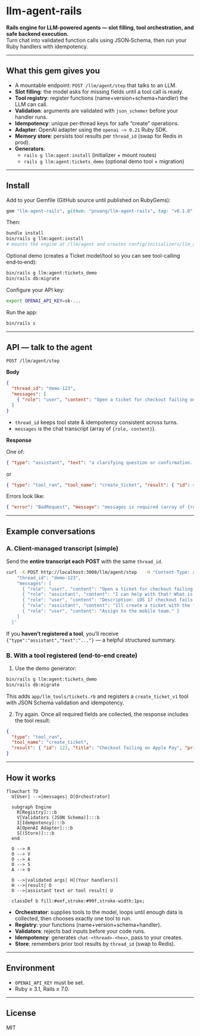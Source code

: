 # llm-agent-rails

**Rails engine for LLM‑powered agents — slot filling, tool orchestration, and safe backend execution.**  
Turn chat into validated function calls using JSON‑Schema, then run your Ruby handlers with idempotency.

---

## What this gem gives you

- A mountable endpoint: `POST /llm/agent/step` that talks to an LLM.
- **Slot filling**: the model asks for missing fields until a tool call is ready.
- **Tool registry**: register functions (name+version+schema+handler) the LLM can call.
- **Validation**: arguments are validated with `json_schemer` before your handler runs.
- **Idempotency**: unique per‑thread keys for safe “create” operations.
- **Adapter**: OpenAI adapter using the `openai ~> 0.21` Ruby SDK.
- **Memory store**: persists tool results per `thread_id` (swap for Redis in prod).
- **Generators**:
  - `rails g llm:agent:install` (initializer + mount routes)
  - `rails g llm:agent:tickets_demo` (optional demo tool + migration)

---

## Install

Add to your Gemfile (GitHub source until published on RubyGems):

```ruby
gem "llm-agent-rails", github: "pnvang/llm-agent-rails", tag: "v0.1.0"
```

Then:

```bash
bundle install
bin/rails g llm:agent:install
# mounts the engine at /llm/agent and creates config/initializers/llm_agent.rb
```

Optional demo (creates a Ticket model/tool so you can see tool-calling end‑to‑end):

```bash
bin/rails g llm:agent:tickets_demo
bin/rails db:migrate
```

Configure your API key:

```bash
export OPENAI_API_KEY=sk-...
```

Run the app:

```bash
bin/rails s
```

---

## API — talk to the agent

`POST /llm/agent/step`

**Body**
```json
{
  "thread_id": "demo-123",
  "messages": [
    { "role": "user", "content": "Open a ticket for checkout failing on Apple Pay" }
  ]
}
```

- `thread_id` keeps tool state & idempotency consistent across turns.
- `messages` is the chat transcript (array of `{role, content}`).

**Response**

One of:
```json
{ "type": "assistant", "text": "a clarifying question or confirmation..." }
```
or
```json
{ "type": "tool_ran", "tool_name": "create_ticket", "result": { "id": 42, "title": "..." } }
```

Errors look like:
```json
{ "error": "BadRequest", "message": "messages is required (array of {role, content})" }
```

---

## Example conversations

### A. Client-managed transcript (simple)

Send the **entire transcript each POST** with the same `thread_id`.

```bash
curl -X POST http://localhost:3000/llm/agent/step   -H "Content-Type: application/json"   -d '{
    "thread_id": "demo-123",
    "messages": [
      { "role": "user", "content": "Open a ticket for checkout failing on Apple Pay" },
      { "role": "assistant", "content": "I can help with that! What is the description?" },
      { "role": "user", "content": "Description: iOS 17 checkout fails with tokenization error. Priority high." },
      { "role": "assistant", "content": "Ill create a ticket with the following details:\n\n- **Title**: Checkout failing on Apple Pay\n- **Description**: iOS 17 checkout fails with tokenization error.\n- **Priority**: High\n\nIs there a specific category or team this ticket should be assigned to?"},
      { "role": "user", "content": "Assign to the mobile team." }
    ]
  }'
```

If you **haven’t registered a tool**, you’ll receive `{"type":"assistant","text":"..."}` — a helpful structured summary.

### B. With a tool registered (end‑to‑end create)

1) Use the demo generator:

```bash
bin/rails g llm:agent:tickets_demo
bin/rails db:migrate
```

This adds `app/llm_tools/tickets.rb` and registers a `create_ticket_v1` tool with JSON Schema validation and idempotency.

2) Try again. Once all required fields are collected, the response includes the tool result:

```json
{
  "type": "tool_ran",
  "tool_name": "create_ticket",
  "result": { "id": 123, "title": "Checkout failing on Apple Pay", "priority": "high", "key": "chat-demo-123-7a3c9e" }
}
```

---

## How it works

```mermaid
flowchart TD
  U[User] -->|messages| O[Orchestrator]

  subgraph Engine
    R[Registry]:::b
    V[Validators (JSON Schema)]:::b
    I[Idempotency]:::b
    A[OpenAI Adapter]:::b
    S[(Store)]:::b
  end

  O --> R
  O --> V
  O --> A
  O --> S
  A --> O

  O -->|validated args| H[(Your handlers)]
  H -->|result| O
  O -->|assistant text or tool result| U

  classDef b fill:#eef,stroke:#99f,stroke-width:1px;
```

- **Orchestrator**: supplies tools to the model, loops until enough data is collected, then chooses exactly one tool to run.
- **Registry**: your functions (name+version+schema+handler).
- **Validators**: rejects bad inputs before your code runs.
- **Idempotency**: generates `chat-<thread>-<hex>`, pass to your creates.
- **Store**: remembers prior tool results by `thread_id` (swap to Redis).

---

## Environment

- `OPENAI_API_KEY` must be set.
- Ruby ≥ 3.1, Rails ≥ 7.0.

---

## License

MIT

